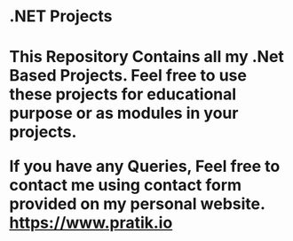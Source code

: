 <html>
  <h1> .NET Projects <h1>
  
This Repository Contains all my .Net Based Projects. Feel free to use these projects for educational purpose or as modules in your projects.

If you have any Queries, Feel free to contact me using contact form provided on my personal website. 
https://www.pratik.io

<html>
